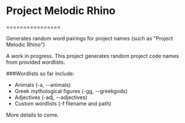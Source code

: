 # Project Melodic Rhino
================

Generates random word pairings for project names (such as "Project Melodic Rhino")

A work in progress. This project generates random project code names from provided wordlists.


###Wordlists so far include:

- Animals (-a, --animals)
- Greek mythological figures (-gg, --greekgods)
- Adjectives (-adj, --adjectives)
- Custom wordlists (-f filename and path)



More details to come.
